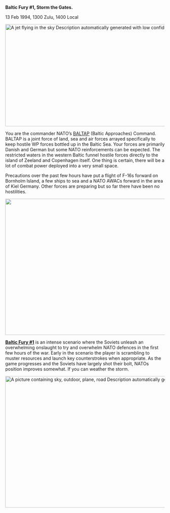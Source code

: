 **Baltic Fury \#1, Storm the Gates.**

13 Feb 1994, 1300 Zulu, 1400 Local

<img src="/assets\images\aar\bf\bf1\media\image1.jpeg" style="width:5.98148in;height:3.36458in" alt="A jet flying in the sky Description automatically generated with low confidence" />

You are the commander NATO’s
[BALTAP](https://en.wikipedia.org/wiki/Allied_Forces_Baltic_Approaches)
(Baltic Approaches) Command. BALTAP is a joint force of land, sea and
air forces arrayed specifically to keep hostile WP forces bottled up in
the Baltic Sea. Your forces are primarily Danish and German but some
NATO reinforcements can be expected. The restricted waters in the
western Baltic funnel hostile forces directly to the island of Zeeland
and Copenhagen itself. One thing is certain, there will be a lot of
combat power deployed into a very small space.

Precautions over the past few hours have put a flight of F-16s forward
on Bornholm Island, a few ships to sea and a NATO AWACs forward in the
area of Kiel Germany. Other forces are preparing but so far there have
been no hostilities.

<img src="/assets\images\aar\bf\bf1\media\image2.png" style="width:6.25in;height:4.48958in" />

**<u>Baltic Fury \#1</u>** is an intense scenario where the Soviets
unleash an overwhelming onslaught to try and overwhelm NATO defences in
the first few hours of the war. Early in the scenario the player is
scrambling to muster resources and launch key counterstrokes when
appropriate. As the game progresses and the Soviets have largely shot
their bolt, NATOs position improves somewhat. If you can weather the
storm.

<img src="/assets\images\aar\bf\bf1\media\image3.jpeg" style="width:6.5in;height:4.33333in" alt="A picture containing sky, outdoor, plane, road Description automatically generated" />
